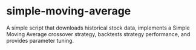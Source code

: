 # simple-moving-average
A simple script that downloads historical stock data, implements a Simple Moving Average crossover strategy, backtests strategy performance, and provides parameter tuning.
